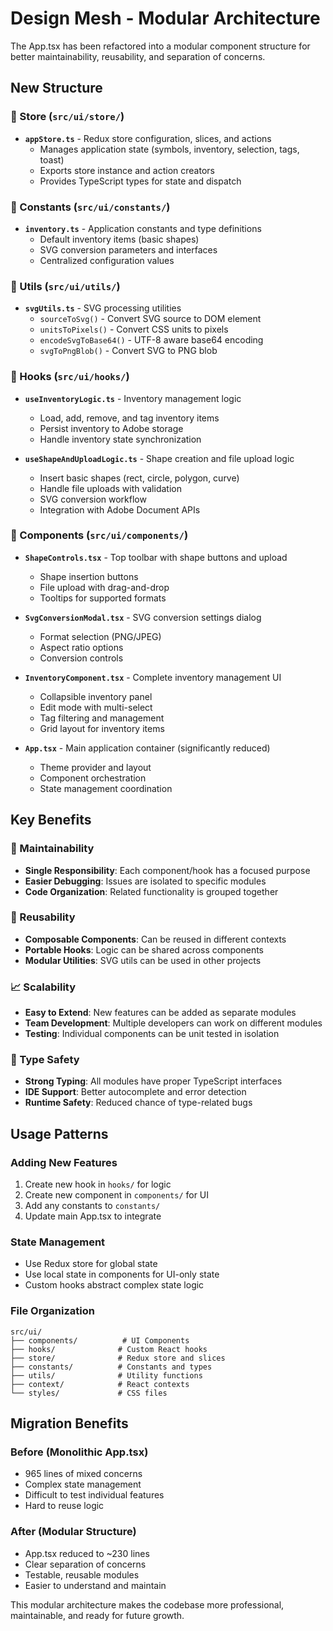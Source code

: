 # Design Mesh - Modular Architecture

The App.tsx has been refactored into a modular component structure for better maintainability, reusability, and separation of concerns.

## New Structure

### 📁 Store (`src/ui/store/`)

- **`appStore.ts`** - Redux store configuration, slices, and actions
  - Manages application state (symbols, inventory, selection, tags, toast)
  - Exports store instance and action creators
  - Provides TypeScript types for state and dispatch

### 📁 Constants (`src/ui/constants/`)

- **`inventory.ts`** - Application constants and type definitions
  - Default inventory items (basic shapes)
  - SVG conversion parameters and interfaces
  - Centralized configuration values

### 📁 Utils (`src/ui/utils/`)

- **`svgUtils.ts`** - SVG processing utilities
  - `sourceToSvg()` - Convert SVG source to DOM element
  - `unitsToPixels()` - Convert CSS units to pixels
  - `encodeSvgToBase64()` - UTF-8 aware base64 encoding
  - `svgToPngBlob()` - Convert SVG to PNG blob

### 📁 Hooks (`src/ui/hooks/`)

- **`useInventoryLogic.ts`** - Inventory management logic

  - Load, add, remove, and tag inventory items
  - Persist inventory to Adobe storage
  - Handle inventory state synchronization

- **`useShapeAndUploadLogic.ts`** - Shape creation and file upload logic
  - Insert basic shapes (rect, circle, polygon, curve)
  - Handle file uploads with validation
  - SVG conversion workflow
  - Integration with Adobe Document APIs

### 📁 Components (`src/ui/components/`)

- **`ShapeControls.tsx`** - Top toolbar with shape buttons and upload

  - Shape insertion buttons
  - File upload with drag-and-drop
  - Tooltips for supported formats

- **`SvgConversionModal.tsx`** - SVG conversion settings dialog

  - Format selection (PNG/JPEG)
  - Aspect ratio options
  - Conversion controls

- **`InventoryComponent.tsx`** - Complete inventory management UI

  - Collapsible inventory panel
  - Edit mode with multi-select
  - Tag filtering and management
  - Grid layout for inventory items

- **`App.tsx`** - Main application container (significantly reduced)
  - Theme provider and layout
  - Component orchestration
  - State management coordination

## Key Benefits

### 🔧 Maintainability

- **Single Responsibility**: Each component/hook has a focused purpose
- **Easier Debugging**: Issues are isolated to specific modules
- **Code Organization**: Related functionality is grouped together

### 🔄 Reusability

- **Composable Components**: Can be reused in different contexts
- **Portable Hooks**: Logic can be shared across components
- **Modular Utilities**: SVG utils can be used in other projects

### 📈 Scalability

- **Easy to Extend**: New features can be added as separate modules
- **Team Development**: Multiple developers can work on different modules
- **Testing**: Individual components can be unit tested in isolation

### 🎯 Type Safety

- **Strong Typing**: All modules have proper TypeScript interfaces
- **IDE Support**: Better autocomplete and error detection
- **Runtime Safety**: Reduced chance of type-related bugs

## Usage Patterns

### Adding New Features

1. Create new hook in `hooks/` for logic
2. Create new component in `components/` for UI
3. Add any constants to `constants/`
4. Update main App.tsx to integrate

### State Management

- Use Redux store for global state
- Use local state in components for UI-only state
- Custom hooks abstract complex state logic

### File Organization

```
src/ui/
├── components/          # UI Components
├── hooks/              # Custom React hooks
├── store/              # Redux store and slices
├── constants/          # Constants and types
├── utils/              # Utility functions
├── context/            # React contexts
└── styles/             # CSS files
```

## Migration Benefits

### Before (Monolithic App.tsx)

- 965 lines of mixed concerns
- Complex state management
- Difficult to test individual features
- Hard to reuse logic

### After (Modular Structure)

- App.tsx reduced to ~230 lines
- Clear separation of concerns
- Testable, reusable modules
- Easier to understand and maintain

This modular architecture makes the codebase more professional, maintainable, and ready for future growth.
